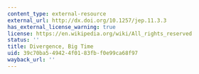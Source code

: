 ```yaml
---
content_type: external-resource
external_url: http://dx.doi.org/10.1257/jep.11.3.3
has_external_license_warning: true
license: https://en.wikipedia.org/wiki/All_rights_reserved
status: ''
title: Divergence, Big Time
uid: 39c70ba5-4942-4f01-83fb-f0e99ca68f97
wayback_url: ''
---
```

